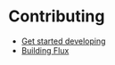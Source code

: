 Contributing
============

- [Get started developing](get-started-developing.md)
- [Building Flux](building.md)
